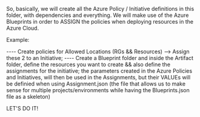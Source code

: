 So, basically, we will create all the Azure Policy / Initiative definitions in this folder, with dependencies and everything.
We will make use of the Azure Blueprints in order to ASSIGN the policies when deploying resources in the Azure Cloud.

Example:

---- Create policies for Allowed Locations (RGs && Resources) --> Assign these 2 to an Initiative;
---- Create a Blueprint folder and inside the Artifact folder, define the resources you want to create && also define the assignments for the initiative; the parameters created in the Azure Policies and Initiatives, will then be used in the Assignments, but their VALUEs will be definied when using Assignment.json (the file that allows us to make sense for multiple projects/environments while having the Blueprints.json file as a skeleton)

LET'S DO IT!